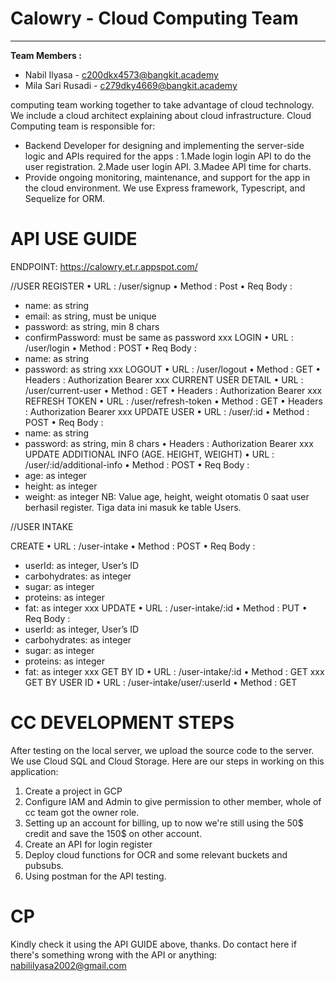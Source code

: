 # Calowry - Cloud Computing Team
___

**Team Members :**

- Nabil Ilyasa - c200dkx4573@bangkit.academy
- Mila Sari Rusadi -  c279dky4669@bangkit.academy

computing team working together to take advantage of cloud technology. We include a cloud architect explaining about cloud infrastructure.
Cloud Computing team is responsible for:
- Backend Developer for designing and implementing the server-side logic and APIs required for the apps :
1.Made login login API to do the user registration.
2.Made user login API.
3.Madee API time for charts. 
- Provide ongoing monitoring, maintenance, and support for the app in the cloud environment. 
We use Express framework, Typescript, and Sequelize for ORM.

# API USE GUIDE

ENDPOINT:
https://calowry.et.r.appspot.com/

//USER
REGISTER
•	URL		: /user/signup
•	Method		: Post
•	Req Body	: 
-	name: as string
-	email: as string, must be unique 
-	password: as string, min 8 chars
-	confirmPassword: must be same as password
xxx
LOGIN
•	URL		: /user/login 
•	Method		: POST
•	Req Body	: 
-	name: as string
-	password: as string
xxx
LOGOUT
•	URL		: /user/logout
•	Method		: GET 
•	Headers	: Authorization Bearer <token>
xxx
CURRENT USER DETAIL
•	URL		: /user/current-user
•	Method		: GET
•	Headers	: Authorization Bearer <token>
xxx
REFRESH TOKEN
•	URL		: /user/refresh-token
•	Method		: GET
•	Headers	: Authorization Bearer <token>
xxx
UPDATE USER
•	URL		: /user/:id
•	Method		: POST
•	Req Body	: 
-	name: as string
-	password: as string, min 8 chars
•	Headers	: Authorization Bearer <token>
xxx
UPDATE ADDITIONAL INFO (AGE. HEIGHT, WEIGHT)
•	URL		: /user/:id/additional-info
•	Method		: POST
•	Req Body	:
-	age: as integer
-	height: as integer
-	weight: as integer
NB: Value age, height, weight otomatis 0 saat user berhasil register. Tiga data ini masuk ke table Users.


//USER INTAKE

CREATE
•	URL		: /user-intake
•	Method	: POST
•	Req Body	: 
-	userId: as integer, User’s ID
-	carbohydrates: as integer
-	sugar: as integer
-	proteins: as integer
-	fat: as integer
xxx
UPDATE
•	URL		: /user-intake/:id
•	Method	: PUT
•	Req Body	: 
-	userId: as integer, User’s ID
-	carbohydrates: as integer
-	sugar: as integer
-	proteins: as integer
-	fat: as integer
xxx
GET BY ID
•	URL		: /user-intake/:id
•	Method	: GET
xxx
GET BY USER ID
•	URL		: /user-intake/user/:userId
•	Method	: GET

# CC DEVELOPMENT STEPS

After testing on the local server, we upload the source code to the server. We use Cloud SQL and Cloud Storage.
Here are our steps in working on this application:
1. Create a project in GCP
2. Configure IAM and Admin to give permission to other member, whole of cc team got the owner role.
3. Setting up an account for billing, up to now we're still using the 50$ credit and save the 150$ on other account.
4. Create an API for login register
5. Deploy cloud functions for OCR and some relevant buckets and pubsubs.
6. Using postman for the API testing. 

# CP
Kindly check it using the API GUIDE above, thanks.
Do contact here if there's something wrong with the API or anything:
nabililyasa2002@gmail.com
